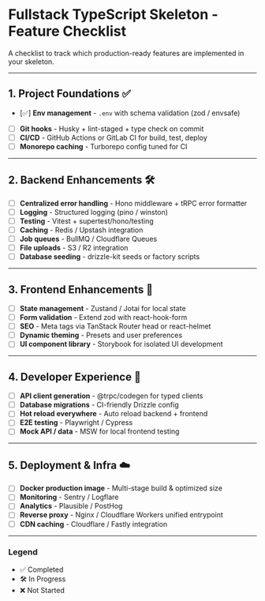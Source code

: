 # Fullstack TypeScript Skeleton - Feature Checklist

A checklist to track which production-ready features are implemented in your skeleton.

---

## 1. Project Foundations ✅

- [✅] **Env management** - `.env` with schema validation (zod / envsafe)
- [ ] **Git hooks** - Husky + lint-staged + type check on commit
- [ ] **CI/CD** - GitHub Actions or GitLab CI for build, test, deploy
- [ ] **Monorepo caching** - Turborepo config tuned for CI

---

## 2. Backend Enhancements 🛠

- [ ] **Centralized error handling** - Hono middleware + tRPC error formatter
- [ ] **Logging** - Structured logging (pino / winston)
- [ ] **Testing** - Vitest + supertest/hono/testing
- [ ] **Caching** - Redis / Upstash integration
- [ ] **Job queues** - BullMQ / Cloudflare Queues
- [ ] **File uploads** - S3 / R2 integration
- [ ] **Database seeding** - drizzle-kit seeds or factory scripts

---

## 3. Frontend Enhancements 🎨

- [ ] **State management** - Zustand / Jotai for local state
- [ ] **Form validation** - Extend zod with react-hook-form
- [ ] **SEO** - Meta tags via TanStack Router head or react-helmet
- [ ] **Dynamic theming** - Presets and user preferences
- [ ] **UI component library** - Storybook for isolated UI development

---

## 4. Developer Experience 🚀

- [ ] **API client generation** - @trpc/codegen for typed clients
- [ ] **Database migrations** - CI-friendly Drizzle config
- [ ] **Hot reload everywhere** - Auto reload backend + frontend
- [ ] **E2E testing** - Playwright / Cypress
- [ ] **Mock API / data** - MSW for local frontend testing

---

## 5. Deployment & Infra ☁️

- [ ] **Docker production image** - Multi-stage build & optimized size
- [ ] **Monitoring** - Sentry / Logflare
- [ ] **Analytics** - Plausible / PostHog
- [ ] **Reverse proxy** - Nginx / Cloudflare Workers unified entrypoint
- [ ] **CDN caching** - Cloudflare / Fastly integration

---

### Legend

- ✅ Completed
- 🛠 In Progress
- ❌ Not Started

